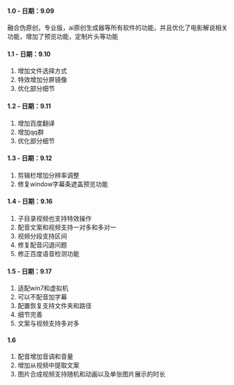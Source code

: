 #### 1.0 - 日期：9.09

融合伪原创，专业版，ai原创生成器等所有软件的功能，并且优化了电影解说相关功能，增加了预览功能，定制片头等功能

#### 1.1 - 日期：9.10

1. 增加文件选择方式 
2. 特效增加分屏镜像
3. 优化部分细节

#### 1.2 - 日期：9.11
1. 增加百度翻译
2. 增加qq群
3. 优化部分细节

#### 1.3 - 日期：9.12
1. 剪辑栏增加分辨率调整
2. 修复window字幕条遮盖预览功能

#### 1.4 - 日期：9.16
1. 子目录视频也支持特效操作
2. 配音文案和视频支持一对多和多对一
3. 视频分段支持区间
4. 修复配音闪退问题
5. 修正百度语音检测功能

#### 1.5 - 日期：9.17
1. 适配win7和虚拟机
2. 可以不配音加字幕
3. 配置恢复支持文件夹和路径
4. 细节完善
5. 文案与视频支持多对多

#### 1.6 
1. 配音增加音调和音量
2. 增加从视频中提取文案
3. 图片合成视频支持随机和动画以及单张图片展示的时长
 
